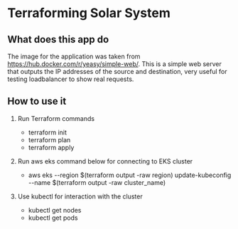 # Terraforming Solar System

## What does this app do
The image for the application was taken from https://hub.docker.com/r/yeasy/simple-web/.
This is a simple web server that outputs the IP addresses of the source and destination, very useful for testing loadbalancer to show real requests.

## How to use it
1. Run Terraform commands
    - terraform init
    - terraform plan
    - terraform apply

2. Run aws eks command below for connecting to EKS cluster
    - aws eks --region $(terraform output -raw region) update-kubeconfig --name $(terraform output -raw cluster_name)

3. Use kubectl for interaction with the cluster
    - kubectl get nodes
    - kubectl get pods